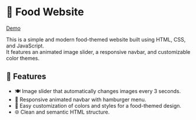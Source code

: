 # 🍔 Food Website
[Demo](https://saadaoui-forkan.github.io/Foods)

This is a simple and modern food-themed website built using HTML, CSS, and JavaScript.  
It features an animated image slider, a responsive navbar, and customizable color themes.

## 🚀 Features

- 🍽️ Image slider that automatically changes images every 3 seconds.
- 🍕 Responsive animated navbar with hamburger menu.
- 🎨 Easy customization of colors and styles for a food-themed design.
- 🌐 Clean and semantic HTML structure.
